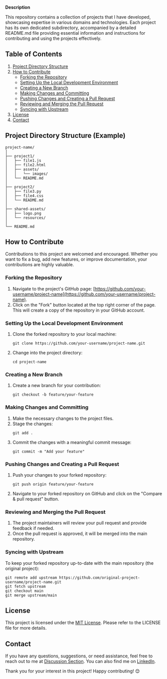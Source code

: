 **Description**

This repository contains a collection of projects that I have developed, showcasing expertise in various domains and technologies. Each project has its own dedicated subdirectory, accompanied by a detailed README.md file providing essential information and instructions for contributing and using the projects effectively.

**Table of Contents**
---------------------
1. [Project Directory Structure](#project-directory-structure)
2. [How to Contribute](#how-to-contribute)
   - [Forking the Repository](#forking-the-repository)
   - [Setting Up the Local Development Environment](#setting-up-the-local-development-environment)
   - [Creating a New Branch](#creating-a-new-branch)
   - [Making Changes and Committing](#making-changes-and-committing)
   - [Pushing Changes and Creating a Pull Request](#pushing-changes-and-creating-a-pull-request)
   - [Reviewing and Merging the Pull Request](#reviewing-and-merging-the-pull-request)
   - [Syncing with Upstream](#syncing-with-upstream)
3. [License](#license)
4. [Contact](#contact)

**Project Directory Structure (Example)**
-------------------------------
```
project-name/
│
├── project1/
│   ├── file1.js
│   ├── file2.html
│   ├── assets/
│   │   └── images/
│   └── README.md
│
├── project2/
│   ├── file3.py
│   ├── file4.css
│   └── README.md
│
├── shared-assets/
│   ├── logo.png
│   └── resources/
│
└── README.md
```

**How to Contribute**
---------------------
Contributions to this project are welcomed and encouraged. Whether you want to fix a bug, add new features, or improve documentation, your contributions are highly valuable.

### Forking the Repository
1. Navigate to the project's GitHub page: [https://github.com/your-username/project-name](https://github.com/your-username/project-name).
2. Click on the "Fork" button located at the top right corner of the page. This will create a copy of the repository in your GitHub account.

### Setting Up the Local Development Environment
1. Clone the forked repository to your local machine:
   ```
   git clone https://github.com/your-username/project-name.git
   ```
2. Change into the project directory:
   ```
   cd project-name
   ```

### Creating a New Branch
1. Create a new branch for your contribution:
   ```
   git checkout -b feature/your-feature
   ```

### Making Changes and Committing
1. Make the necessary changes to the project files.
2. Stage the changes:
   ```
   git add .
   ```
3. Commit the changes with a meaningful commit message:
   ```
   git commit -m "Add your feature"
   ```

### Pushing Changes and Creating a Pull Request
1. Push your changes to your forked repository:
   ```
   git push origin feature/your-feature
   ```
2. Navigate to your forked repository on GitHub and click on the "Compare & pull request" button.

### Reviewing and Merging the Pull Request
1. The project maintainers will review your pull request and provide feedback if needed.
2. Once the pull request is approved, it will be merged into the main repository.

### Syncing with Upstream
To keep your forked repository up-to-date with the main repository (the original project):
```
git remote add upstream https://github.com/original-project-username/project-name.git
git fetch upstream
git checkout main
git merge upstream/main
```

**License**
-----------
This project is licensed under the [MIT License](LICENSE). Please refer to the LICENSE file for more details.

**Contact**
-----------
If you have any questions, suggestions, or need assistance, feel free to reach out to me at [Discussion Section](https://github.com/tusuii/workshop_projects/discussions). You can also find me on  [LinkedIn](https://www.linkedin.com/in/subodh-kamble-16a237168/).

Thank you for your interest in this project! Happy contributing! 😊

